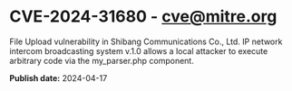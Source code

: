 # CVE-2024-31680 - cve@mitre.org

File Upload vulnerability in Shibang Communications Co., Ltd. IP network intercom broadcasting system v.1.0 allows a local attacker to execute arbitrary code via the my_parser.php component.

**Publish date:** 2024-04-17
